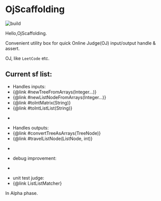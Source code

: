 # OjScaffolding 

![build](https://github.com/ZSmallX/OjScaffolding/workflows/build/badge.svg?branch=master)

Hello,OjScaffolding.

Convenient utility box for quick Online Judge(OJ) input/output handle & assert.

OJ, like `LeetCode` etc.

## Current sf list:

 * Handles inputs:
 * {@link #newTreeFromArrays(Integer...)}
 * {@link #newListNodeFromArrays(Integer...)}
 * {@link #toIntMatrix(String)}
 * {@link #toIntListList(String)}
 * <p>
 * Handles outputs:
 * {@link #convertTreeAsArrays(TreeNode)}
 * {@link #travelListNode(ListNode, int)}
 * <p>
 * debug improvement:
 * <p>
 * unit test judge:
 * {@link ListListMatcher}

In Alpha phase.
